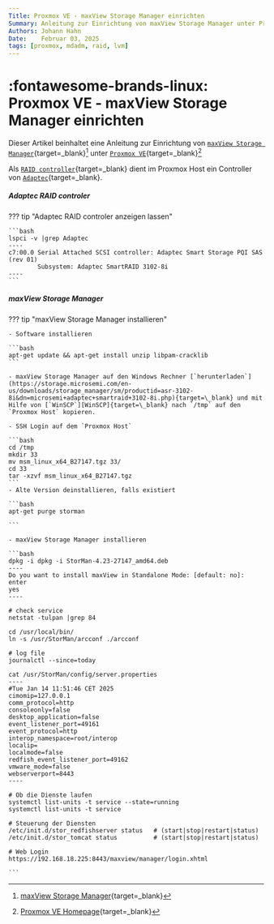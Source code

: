 ```yaml
---
Title: Proxmox VE - maxView Storage Manager einrichten
Summary: Anleitung zur Einrichtung von maxView Storage Manager unter Proxmox VE
Authors: Johann Hahn
Date:    Februar 03, 2025
tags: [proxmox, mdadm, raid, lvm]
---
```


# :fontawesome-brands-linux: Proxmox VE - maxView Storage Manager einrichten

Dieser Artikel beinhaltet eine Anleitung zur Einrichtung von [`maxView Storage Manager`][maxView Storage Manager]{target=\_blank}[^1] unter [`Proxmox VE`][Proxmox VE]{target=\_blank}[^2]

Als [`RAID controller`][RAID controller]{target=\_blank} dient im Proxmox Host ein Controller von [`Adaptec`][Adaptec]{target=\_blank}.

##### Adaptec RAID controler

??? tip "Adaptec RAID controler anzeigen lassen"

    ```bash
    lspci -v |grep Adaptec
    ----
    c7:00.0 Serial Attached SCSI controller: Adaptec Smart Storage PQI SAS (rev 01)
            Subsystem: Adaptec SmartRAID 3102-8i
    ----
    ```
##### maxView Storage Manager

??? tip "maxView Storage Manager installieren"

    - Software installieren

    ```bash
    apt-get update && apt-get install unzip libpam-cracklib
    ```

    - maxView Storage Manager auf den Windows Rechner [`herunterladen`](https://storage.microsemi.com/en-us/downloads/storage_manager/sm/productid=asr-3102-8i&dn=microsemi+adaptec+smartraid+3102-8i.php){target=\_blank} und mit Hilfe von [`WinSCP`][WinSCP]{target=\_blank} nach `/tmp` auf den `Proxmox Host` kopieren.

    - SSH Login auf dem `Proxmox Host`

    ```bash
    cd /tmp
    mkdir 33
    mv msm_linux_x64_B27147.tgz 33/
    cd 33
    tar -xzvf msm_linux_x64_B27147.tgz
    ```
    - Alte Version deinstallieren, falls existiert

    ```bash
    apt-get purge storman

    ```

    - maxView Storage Manager installieren

    ```bash     
    dpkg -i dpkg -i StorMan-4.23-27147_amd64.deb
    ----
    Do you want to install maxView in Standalone Mode: [default: no]: enter
    yes
    ----

    # check service
    netstat -tulpan |grep 84

    cd /usr/local/bin/
    ln -s /usr/StorMan/arcconf ./arcconf

    # log file
    journalctl --since=today

    cat /usr/StorMan/config/server.properties
    ----
    #Tue Jan 14 11:51:46 CET 2025
    cimomip=127.0.0.1
    comm_protocol=http
    consoleonly=false
    desktop_application=false
    event_listener_port=49161
    event_protocol=http
    interop_namespace=root/interop
    localip=
    localmode=false
    redfish_event_listener_port=49162
    vmware_mode=false
    webserverport=8443
    ----

    # Ob die Dienste laufen
    systemctl list-units -t service --state=running
    systemctl list-units -t service 

    # Steuerung der Diensten
    /etc/init.d/stor_redfishserver status   # (start|stop|restart|status)
    /etc/init.d/stor_tomcat status          # (start|stop|restart|status)

    # Web Login
    https://192.168.18.225:8443/maxview/manager/login.xhtml

    ```


[maxView Storage Manager]: https://developerhelp.microchip.com/xwiki/bin/view/products/data-center-solutions/adapatec-storage-adapters/maxview-storage-manager/
[Proxmox VE]: https://de.wikipedia.org/wiki/Proxmox_VE
[RAID controller]: https://en.wikipedia.org/wiki/Disk_array_controller
[Adaptec]: https://en.wikipedia.org/wiki/Adaptec
[WinSCP]: https://winscp.net/eng/download.php 


[^1]: [maxView Storage Manager](https://storage.microsemi.com/en-us/support/raid/sas_raid/asr-3102-8i/){target=\_blank}
[^2]: [Proxmox VE Homepage](https://www.proxmox.com/de/){target=\_blank}
